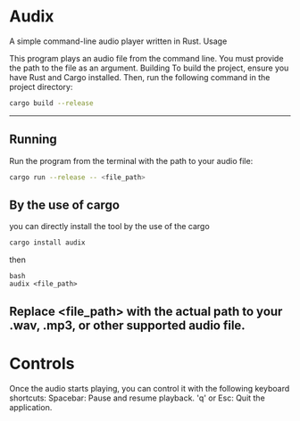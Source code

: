 # Audix
A simple command-line audio player written in Rust.
Usage

This program plays an audio file from the command line. You must provide the path to the file as an argument.
Building
To build the project, ensure you have Rust and Cargo installed. Then, run the following command in the project directory:
```bash
cargo build --release

```
---

## Running
Run the program from the terminal with the path to your audio file:
```bash
cargo run --release -- <file_path>

```

## By the use of cargo

you can directly install the tool by the use of the cargo 
```bash
cargo install audix
```

then 
```
bash
audix <file_path>
```

Replace <file_path> with the actual path to your .wav, .mp3, or other supported audio file.
---
# Controls
Once the audio starts playing, you can control it with the following keyboard shortcuts:
Spacebar: Pause and resume playback.
'q' or Esc: Quit the application.
